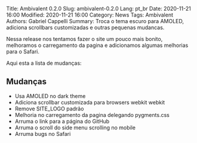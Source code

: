 Title: Ambivalent 0.2.0
Slug: ambivalent-0.2.0
Lang: pt_br
Date: 2020-11-21 16:00
Modified: 2020-11-21 16:00
Category: News
Tags: Ambivalent
Authors: Gabriel Cappelli
Summary:
    Troca o tema escuro para AMOLED, adiciona scrollbars customizadas e outras pequenas mudancas.

Nessa release nos tentamos fazer o site um pouco mais bonito, melhoramos o carregamento da pagina e adicionamos algumas melhorias para o Safari.

Aqui esta a lista de mudanças:

## Mudanças
- Usa AMOLED no dark theme
- Adiciona scrollbar customizada para browsers webkit webkit 
- Remove SITE_LOGO padrão
- Melhoria no carregamento da pagina delegando pygments.css
- Arruma o link para a página do GitHub
- Arruma o scroll do side menu scrolling no mobile
- Arruma bugs no Safari
